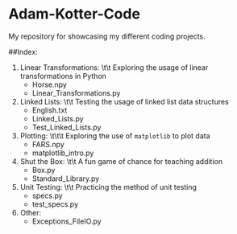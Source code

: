 # Adam-Kotter-Code
My repository for showcasing my different coding projects.

##Index:

1. Linear Transformations: \t\t Exploring the usage of linear transformations in Python
   - Horse.npy
   - Linear_Transformations.py
2. Linked Lists: \t\t Testing the usage of linked list data structures
   - English.txt
   - Linked_Lists.py
   - Test_Linked_Lists.py
3. Plotting: \t\t\t Exploring the use of `matplotlib` to plot data
   - FARS.npy
   - matplotlib_intro.py
4. Shut the Box: \t\t A fun game of chance for teaching addition
   - Box.py
   - Standard_Library.py
5. Unit Testing: \t\t Practicing the method of unit testing
   - specs.py
   - test_specs.py
6. Other:
   - Exceptions_FileIO.py
